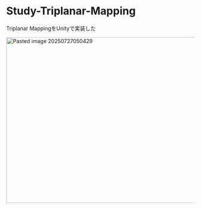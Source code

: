 # Study-Triplanar-Mapping
Triplanar MappingをUnityで実装した

<img width="792" height="443" alt="Pasted image 20250727050429" src="https://github.com/user-attachments/assets/54816bb5-f1a6-45df-9b1b-95c3a6f3a890" />
